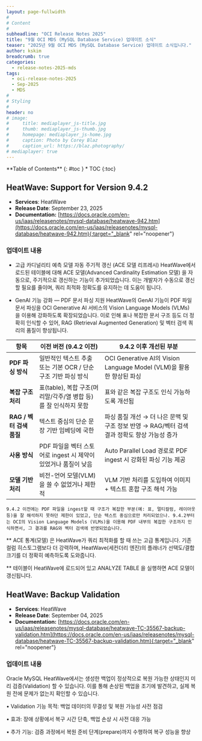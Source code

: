 ```yaml
---
layout: page-fullwidth
#
# Content
#
subheadline: "OCI Release Notes 2025"
title: "9월 OCI MDS (MySQL Database Service) 업데이트 소식"
teaser: "2025년 9월 OCI MDS (MySQL Database Service) 업데이트 소식입니다."
author: kskim
breadcrumb: true
categories:
  - release-notes-2025-mds
tags:
  - oci-release-notes-2025
  - Sep-2025
  - MDS
#
# Styling
#
header: no
# image:
#     title: mediaplayer_js-title.jpg
#     thumb: mediaplayer_js-thumb.jpg
#     homepage: mediaplayer_js-home.jpg
#     caption: Photo by Corey Blaz
#     caption_url: https://blaz.photography/
# mediaplayer: true
---
```


<div class="panel radius" markdown="1">
**Table of Contents**
{: #toc }
*  TOC
{:toc}
</div>


## HeatWave: Support for Version 9.4.2
* **Services**: HeatWave
* **Release Date**: September 23, 2025
* **Documentation:** [https://docs.oracle.com/en-us/iaas/releasenotes/mysql-database/heatwave-942.htm](https://docs.oracle.com/en-us/iaas/releasenotes/mysql-database/heatwave-942.htm){:target="_blank" rel="noopener"}

### 업데이트 내용

- 고급 카디널리티 예측 모델 자동 주기적 갱신 (ACE 모델 리프레시)
HeatWave에서 로드된 테이블에 대해 ACE 모델(Advanced Cardinality Estimation 모델) 을 자동으로, 주기적으로 갱신하는 기능이 추가되었습니다. 이는 개발자가 수동으로 갱신할 필요를 줄이며, 쿼리 최적화 정확도를 유지하는 데 도움이 됩니다.

- GenAI 기능 강화 — PDF 문서 파싱 지원
HeatWave의 GenAI 기능이 PDF 파일 문서 파싱을 OCI Generative AI 서비스의 Vision Language Models (VLMs) 을 이용해 강화하도록 확장되었습니다. 이로 인해 표나 복잡한 문서 구조 등도 더 정확히 인식할 수 있어, RAG (Retrieval Augmented Generation) 및 벡터 검색 쿼리의 품질이 향상됩니다. 

| **항목**         | **이전 버전 (9.4.2 이전)**       | **9.4.2 이후 개선된 부분** |
|----------------------|-------------|---------------------------------|
| **PDF 파싱 방식** | 일반적인 텍스트 추출 또는 기본 OCR / 단순 구조 기반 파싱 방식   | OCI Generative AI의 Vision Language Model (VLM)을 활용한 향상된 파싱|
| **복잡 구조 처리** | 표(table), 복합 구조(머리말/각주/열 병합 등)를 잘 인식하지 못함| 표와 같은 복잡 구조도 인식 가능하도록 개선됨|
| **RAG / 벡터 검색 품질** | 텍스트 중심의 단순 문장 기반 임베딩에 국한|파싱 품질 개선 → 더 나은 문맥 및 구조 정보 반영 → RAG/벡터 검색 결과 정확도 향상 가능성 증가 |
| **사용 방식** | PDF 파일을 벡터 스토어로 ingest 시 제약이 있었거나 품질이 낮음|Auto Parallel Load 경로로 PDF ingest 시 강화된 파싱 기능 제공  |
| **모델 기반 처리** | 비전-언어 모델(VLM)을 쓸 수 없었거나 제한적 | VLM 기반 처리를 도입하여 이미지 + 텍스트 혼합 구조 해석 가능|

`9.4.2 이전에는 PDF 파일을 ingest할 때 구조가 복잡한 부분(예: 표, 멀티컬럼, 레이아웃 등)을 잘 해석하지 못하던 제한이 있었고, 단순 텍스트 중심으로만 처리되었으나. 9.4.2부터는 OCI의 Vision Language Models (VLMs)을 이용해 PDF 내부의 복잡한 구조까지 인식하면서, 그 결과를 RAG와 벡터 검색에 반영되었습니다.`  

** ACE 통계(모델) 은 HeatWave가 쿼리 최적화를 할 때 쓰는 고급 통계입니다. 기존 컬럼 히스토그램보다 더 강력하며, HeatWave(세컨더리 엔진)의 플래너가 선택도/결합 크기를 더 정확히 예측하도록 도와줍니다.

** 테이블이 HeatWave에 로드되어 있고 ANALYZE TABLE 을 실행하면 ACE 모델이 갱신됩니다.

## HeatWave: Backup Validation
* **Services**: HeatWave
* **Release Date**: September 04, 2025
* **Documentation:** [https://docs.oracle.com/en-us/iaas/releasenotes/mysql-database/heatwave-TC-35567-backup-validation.htm](https://docs.oracle.com/en-us/iaas/releasenotes/mysql-database/heatwave-TC-35567-backup-validation.htm){:target="_blank" rel="noopener"}

### 업데이트 내용

Oracle MySQL HeatWave에서는 생성한 백업이 정상적으로 복원 가능한 상태인지 미리 검증(Validation) 할 수 있습니다. 이를 통해 손상된 백업을 조기에 발견하고, 실제 복원 전에 문제가 없는지 확인할 수 있습니다.
	
  •	Validation 기능 목적: 백업 데이터의 무결성 및 복원 가능성 사전 점검
	
  •	효과: 장애 상황에서 복구 시간 단축, 백업 손상 시 사전 대응 가능
	
  •	추가 기능: 검증 과정에서 복원 준비 단계(prepare)까지 수행하여 복구 성능을 향상